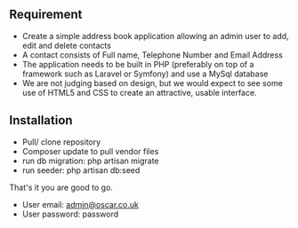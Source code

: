 ## Requirement

- Create a simple address book application allowing an admin user to add, edit and delete contacts
- A contact consists of Full name, Telephone Number and Email Address
- The application needs to be built in PHP (preferably on top of a framework such as Laravel or Symfony) and use a MySql database
- We are not judging based on design, but we would expect to see some use of HTML5 and CSS to create an attractive, usable interface.


## Installation

- Pull/ clone repository
- Composer update to pull vendor files
- run db migration: php artisan migrate
- run seeder: php artisan db:seed

That's it you are good to go.

- User email: admin@oscar.co.uk
- User password: password